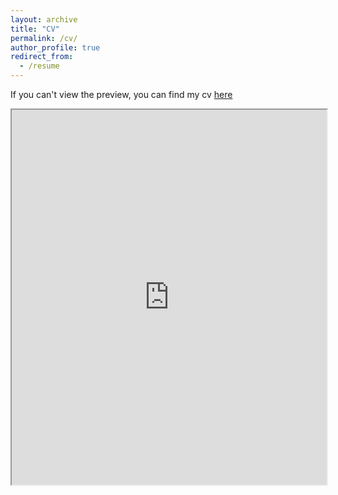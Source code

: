 ```yaml
---
layout: archive
title: "CV"
permalink: /cv/
author_profile: true
redirect_from:
  - /resume
---
```


If you can't view the preview, you can find my cv <a href="https://edoardotolva.github.io/files/tolva_CV.pdf">here</a>

<iframe src="https://edoardotolva.github.io/files/tolva_CV.pdf" width="100%" height="600px">
</iframe>



